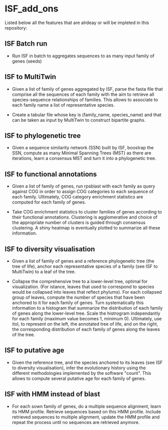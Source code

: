 # ISF_add_ons

Listed below all the features that are alrdeay or will
be impleted in this repository:

## ISF Batch run
	
* Run ISF in batch to aggregates sequences to as many 
input family of genes (seeds)

## ISF to MultiTwin

* Given a list of family of genes aggregated by ISF,
parse the fasta file that comprise all the sequences 
of each family with the aim to retrieve all species-sequence
relationships of families.
This allows to associate to each family name a list of
representative species.

* Create a tabular file whose key is (family_name, species_name)
and that can be taken as input by MultiTwin to construct bipartite graphs.

## ISF to phylogenetic tree

* Given a sequence similarity network (SSN) built by ISF, boostrap the SSN,
compute as many Minimal Spanning Trees (MST) as there are iterations, learn
a consensus MST and turn it into a phylogenetic tree.

## ISF to functional annotations

* Given a list of family of genes, run rpsblast with each family as query
against COG in order to assign COG categories to each sequence of each family.
Ultimately, COG category enrichment statistics are computed for each family of genes.

* Take COG enrichment statistics to cluster families of genes according to
their functional annotations. Clustering is agglomerative and choice of the appropriate
number of clusters is guided through consensus clustering. A shiny heatmap is 
eventually plotted to summarize all these information.

## ISF to diversity visualisation

* Given a list of family of genes and a reference phylogenetic tree 
(the tree of life), anchor each representative species of a family (see ISF to MultiTwin) to
a leaf of the tree. 

* Collapse the comprehensive tree to a lower-level tree, optimal for visualization.
(For istance, leaves that used to correspond to species would be collapsed into leaves that reflect phylums).
For each collapsed group of leaves, compute the number of species that have been anchored
to it for each family of genes. Turn systematically this information to a histogram that
summarize the distribution of each family of genes along the lower-level tree. Scale the 
histrogram independantly for each family (maximum value becomes 1, minimum 0). 
Ultimately, use itol, to represent on the left, the annotated tree of life, and on the
right, the corresponding distribution of each family of genes along the leaves of the tree.

## ISF to putative age

* Given the reference tree, and the species anchored to its leaves (see ISF to diversity visualisation), 
infer the evolutionary history using the different methodologies implemented by the software "count". This allows
to compute several putative age for each family of genes.  

## ISF with HMM instead of blast

* For each sown family of genes, do a multiple sequence alignment, learn its HMM profile.
Retrieve sequences based on this HMM profile. Include retrieved sequences to multiple alignment,
update the HMM profile and repeat the process until no sequences are retrieved anymore.
